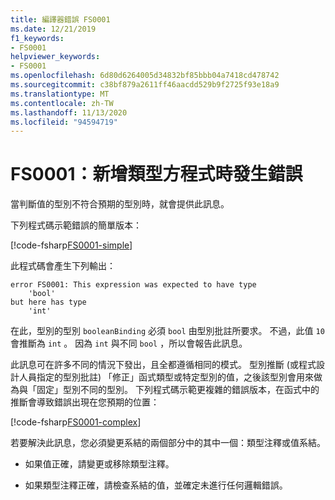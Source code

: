 ```yaml
---
title: 編譯器錯誤 FS0001
ms.date: 12/21/2019
f1_keywords:
- FS0001
helpviewer_keywords:
- FS0001
ms.openlocfilehash: 6d80d6264005d34832bf85bbb04a7418cd478742
ms.sourcegitcommit: c38bf879a2611ff46aacdd529b9f2725f93e18a9
ms.translationtype: MT
ms.contentlocale: zh-TW
ms.lasthandoff: 11/13/2020
ms.locfileid: "94594719"
---
```

# <a name="fs0001-error-from-adding-type-equation"></a>FS0001：新增類型方程式時發生錯誤

當判斷值的型別不符合預期的型別時，就會提供此訊息。

下列程式碼示範錯誤的簡單版本：

[!code-fsharp[FS0001-simple](~/samples/snippets/fsharp/compiler-messages/fs0001.fsx#L2)]

此程式碼會產生下列輸出：

```text
error FS0001: This expression was expected to have type
    'bool'
but here has type
    'int'
```

在此，型別的型別 `booleanBinding` 必須 `bool` 由型別批註所要求。 不過，此值 `10` 會推斷為 `int` 。 因為 `int` 與不同 `bool` ，所以會報告此訊息。

此訊息可在許多不同的情況下發出，且全都遵循相同的模式。 型別推斷 (或程式設計人員指定的型別批註) 「修正」函式類型或特定型別的值，之後該型別會用來做為與「固定」型別不同的型別。  下列程式碼示範更複雜的錯誤版本，在函式中的推斷會導致錯誤出現在您預期的位置：

[!code-fsharp[FS0001-complex](~/samples/snippets/fsharp/compiler-messages/fs0001.fsx#L5-L26)]

若要解決此訊息，您必須變更系結的兩個部分中的其中一個：類型注釋或值系結。

- 如果值正確，請變更或移除類型注釋。

- 如果類型注釋正確，請檢查系結的值，並確定未進行任何邏輯錯誤。

